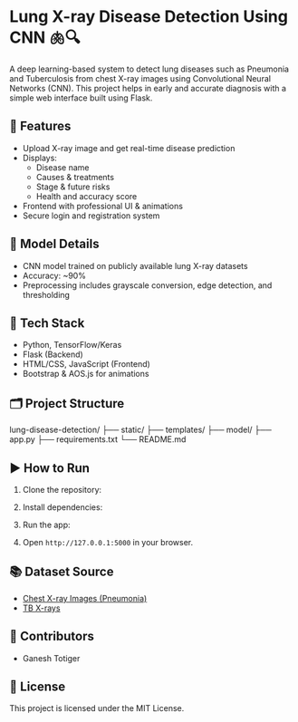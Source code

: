 # Lung X-ray Disease Detection Using CNN 🫁🔍

A deep learning-based system to detect lung diseases such as Pneumonia and Tuberculosis from chest X-ray images using Convolutional Neural Networks (CNN). This project helps in early and accurate diagnosis with a simple web interface built using Flask.

## 🔧 Features

- Upload X-ray image and get real-time disease prediction
- Displays:
  - Disease name
  - Causes & treatments
  - Stage & future risks
  - Health and accuracy score
- Frontend with professional UI & animations
- Secure login and registration system

## 🧠 Model Details

- CNN model trained on publicly available lung X-ray datasets
- Accuracy: ~90%
- Preprocessing includes grayscale conversion, edge detection, and thresholding

## 🚀 Tech Stack

- Python, TensorFlow/Keras
- Flask (Backend)
- HTML/CSS, JavaScript (Frontend)
- Bootstrap & AOS.js for animations

## 🗂️ Project Structure
lung-disease-detection/
├── static/
├── templates/
├── model/
├── app.py
├── requirements.txt
└── README.md

## ▶️ How to Run

1. Clone the repository:

2. Install dependencies:

3. Run the app:

4. Open `http://127.0.0.1:5000` in your browser.

## 📚 Dataset Source

- [Chest X-ray Images (Pneumonia)](https://www.kaggle.com/datasets/paultimothymooney/chest-xray-pneumonia)
- [TB X-rays](https://www.kaggle.com/datasets/shashwatwork/tuberculosis-chest-xray-dataset)

## 🤝 Contributors

- Ganesh Totiger

## 📜 License

This project is licensed under the MIT License.

